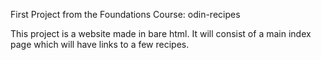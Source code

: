 First Project from the Foundations Course: odin-recipes

This project is a website made in bare html. It will consist of a main index page which will have links to a few recipes.
